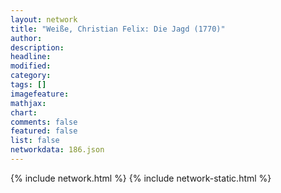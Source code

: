 ```yaml
---
layout: network
title: "Weiße, Christian Felix: Die Jagd (1770)"
author:
description:
headline:
modified:
category:
tags: []
imagefeature: 
mathjax: 
chart: 
comments: false
featured: false
list: false
networkdata: 186.json
---
```

{% include network.html %}
{% include network-static.html %}

